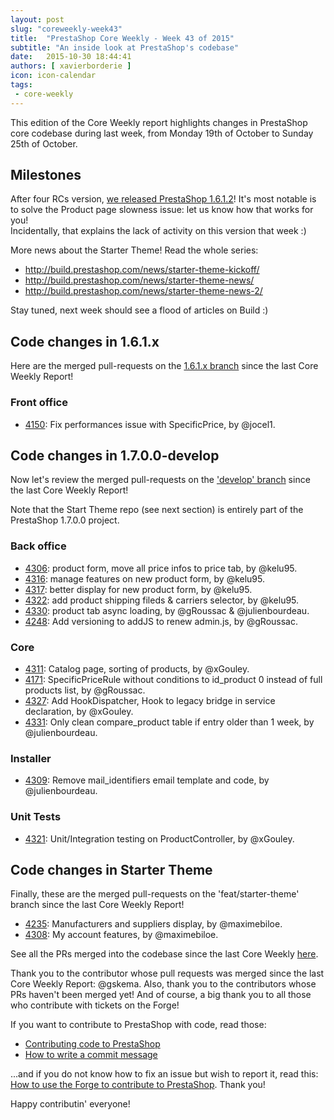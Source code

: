 ```yaml
---
layout: post
slug: "coreweekly-week43"
title:  "PrestaShop Core Weekly - Week 43 of 2015"
subtitle: "An inside look at PrestaShop's codebase"
date:   2015-10-30 18:44:41
authors: [ xavierborderie ]
icon: icon-calendar
tags:
 - core-weekly
---
```


This edition of the Core Weekly report highlights changes in PrestaShop core codebase during last week, from Monday 19th of October to Sunday 25th of October.


## Milestones

After four RCs version, [we released PrestaShop 1.6.1.2](http://build.prestashop.com/news/prestashop-1612-maintenance-release/)! It's most notable is to solve the Product page slowness issue: let us know how that works for you!<br/>
Incidentally, that explains the lack of activity on this version that week :)

More news about the Starter Theme! Read the whole series:

* http://build.prestashop.com/news/starter-theme-kickoff/
* http://build.prestashop.com/news/starter-theme-news/
* http://build.prestashop.com/news/starter-theme-news-2/

Stay tuned, next week should see a flood of articles on Build :)


## Code changes in 1.6.1.x

Here are the merged pull-requests on the [1.6.1.x branch](https://github.com/PrestaShop/PrestaShop/tree/1.6.1.x) since the last Core Weekly Report!
 

### Front office


 * [4150](https://github.com/PrestaShop/PrestaShop/pull/4150): Fix performances issue with SpecificPrice, by @jocel1.

 
## Code changes in 1.7.0.0-develop

Now let's review the merged pull-requests on the ['develop' branch](https://github.com/PrestaShop/PrestaShop/tree/develop) since the last Core Weekly Report!

Note that the Start Theme repo (see next section) is entirely part of the PrestaShop 1.7.0.0 project.

 
### Back office

 * [4306](https://github.com/PrestaShop/PrestaShop/pull/4306): product form, move all price infos to price tab, by @kelu95.
 * [4316](https://github.com/PrestaShop/PrestaShop/pull/4316): manage features on new product form, by @kelu95.
 * [4317](https://github.com/PrestaShop/PrestaShop/pull/4317): better display for new product form, by @kelu95.
 * [4322](https://github.com/PrestaShop/PrestaShop/pull/4322): add product shipping fileds & carriers selector, by @kelu95.
 * [4330](https://github.com/PrestaShop/PrestaShop/pull/4330): product tab async loading, by @gRoussac & @julienbourdeau.
 * [4248](https://github.com/PrestaShop/PrestaShop/pull/4248): Add versioning to addJS to renew admin.js, by @gRoussac.
 
 
### Core

 * [4311](https://github.com/PrestaShop/PrestaShop/pull/4311): Catalog page, sorting of products, by @xGouley.
 * [4171](https://github.com/PrestaShop/PrestaShop/pull/4171): SpecificPriceRule without conditions to id_product 0 instead of full products list, by @gRoussac.
 * [4327](https://github.com/PrestaShop/PrestaShop/pull/4327): Add HookDispatcher, Hook to legacy bridge in service declaration, by @xGouley.
 * [4331](https://github.com/PrestaShop/PrestaShop/pull/4331): Only clean compare_product table if entry older than 1 week, by @julienbourdeau.


### Installer

 * [4309](https://github.com/PrestaShop/PrestaShop/pull/4309): Remove mail_identifiers email template and code, by @julienbourdeau.
 

### Unit Tests

 * [4321](https://github.com/PrestaShop/PrestaShop/pull/4321): Unit/Integration testing on ProductController, by @xGouley.
 
 
## Code changes in Starter Theme

Finally, these are the merged pull-requests on the 'feat/starter-theme' branch since the last Core Weekly Report!

 * [4235](https://github.com/PrestaShop/PrestaShop/pull/4235): Manufacturers and suppliers display, by @maximebiloe.
 * [4308](https://github.com/PrestaShop/PrestaShop/pull/4308): My account features, by @maximebiloe.
 
 
See all the PRs merged into the codebase since the last Core Weekly [here](https://github.com/PrestaShop/PrestaShop/pulls?q=is%3Apr+merged%3A%3E2015-10-19+is%3Aclosed+sort%3Aupdated&utf8=%E2%9C%93).

Thank you to the contributor whose pull requests was merged since the last Core Weekly Report: @gskema. Also, thank you to the contributors whose PRs haven't been merged yet! And of course, a big thank you to all those who contribute with tickets on the Forge!

If you want to contribute to PrestaShop with code, read those:

 * [Contributing code to PrestaShop](http://doc.prestashop.com/display/PS16/Contributing+code+to+PrestaShop)
 * [How to write a commit message](http://doc.prestashop.com/display/PS16/How+to+write+a+commit+message)

...and if you do not know how to fix an issue but wish to report it, read this: [How to use the Forge to contribute to PrestaShop](http://doc.prestashop.com/display/PS16/How+to+use+the+Forge+to+contribute+to+PrestaShop). Thank you!

Happy contributin' everyone!
